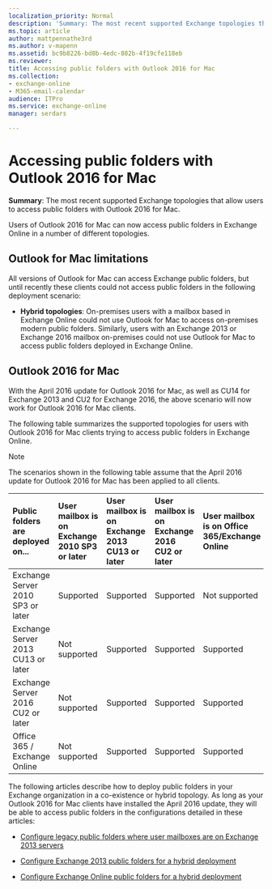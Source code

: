 ```yaml
---
localization_priority: Normal
description: 'Summary: The most recent supported Exchange topologies that allow users to access public folders with Outlook 2016 for Mac.'
ms.topic: article
author: mattpennathe3rd
ms.author: v-mapenn
ms.assetid: bc9b8226-bd8b-4edc-882b-4f19cfe118eb
ms.reviewer: 
title: Accessing public folders with Outlook 2016 for Mac
ms.collection: 
- exchange-online
- M365-email-calendar
audience: ITPro
ms.service: exchange-online
manager: serdars

---
```


# Accessing public folders with Outlook 2016 for Mac

 **Summary**: The most recent supported Exchange topologies that allow users to access public folders with Outlook 2016 for Mac.

Users of Outlook 2016 for Mac can now access public folders in Exchange Online in a number of different topologies.

## Outlook for Mac limitations

All versions of Outlook for Mac can access Exchange public folders, but until recently these clients could not access public folders in the following deployment scenario:

- **Hybrid topologies**: On-premises users with a mailbox based in Exchange Online could not use Outlook for Mac to access on-premises modern public folders. Similarly, users with an Exchange 2013 or Exchange 2016 mailbox on-premises could not use Outlook for Mac to access public folders deployed in Exchange Online.

## Outlook 2016 for Mac

With the April 2016 update for Outlook 2016 for Mac, as well as CU14 for Exchange 2013 and CU2 for Exchange 2016, the above scenario will now work for Outlook 2016 for Mac clients.

The following table summarizes the supported topologies for users with Outlook 2016 for Mac clients trying to access public folders in Exchange Online.

> [!NOTE]
> The scenarios shown in the following table assume that the April 2016 update for Outlook 2016 for Mac has been applied to all clients.

|**Public folders are deployed on...**|**User mailbox is on Exchange 2010 SP3 or later**|**User mailbox is on Exchange 2013 CU13 or later**|**User mailbox is on Exchange 2016 CU2 or later**|**User mailbox is on Office 365/Exchange Online**|
|:-----|:-----|:-----|:-----|:-----|
|Exchange Server 2010 SP3 or later|Supported|Supported|Supported|Not supported|
|Exchange Server 2013 CU13 or later|Not supported|Supported|Supported|Supported|
|Exchange Server 2016 CU2 or later|Not supported|Supported|Supported|Supported|
|Office 365 / Exchange Online|Not supported|Supported|Supported|Supported|

The following articles describe how to deploy public folders in your Exchange organization in a co-existence or hybrid topology. As long as your Outlook 2016 for Mac clients have installed the April 2016 update, they will be able to access public folders in the configurations detailed in these articles:

- [Configure legacy public folders where user mailboxes are on Exchange 2013 servers](https://docs.microsoft.com/exchange/configure-legacy-public-folders-where-user-mailboxes-are-on-exchange-2013-servers-exchange-2013-help)

- [Configure Exchange 2013 public folders for a hybrid deployment](set-up-modern-hybrid-public-folders.md)

- [Configure Exchange Online public folders for a hybrid deployment](set-up-exo-hybrid-public-folders.md)
